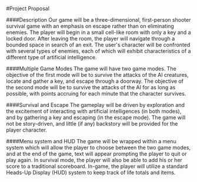 #Project Proposal

####Description
Our game will be a three-dimensional, first-person shooter survival game with an emphasis on escape rather than on eliminating enemies. The player will begin in a small cell-like room with only a key and a locked door. After leaving the room, the player will navigate through a bounded space in search of an exit. The user's character will be confronted with several types of enemies, each of which will exhibit characteristics of a different type of artificial intelligence.

####Multiple Game Modes
The game will have two game modes. The objective of the first mode will be to survive the attacks of the AI creatures, locate and gather a key, and escape through a doorway. The objective of the second mode will be to survive the attacks of the AI for as long as possible, with points accruing for each minute that the character survives.

####Survival and Escape
The gameplay will be driven by exploration and the excitement of interacting with artificial intelligences (in both modes), and by gathering a key and escaping (in the escape mode). The game will not be story-driven, and little (if any) backstory will be provided for the player character.

####Menu system and HUD
The game will be wrapped within a menu system which will allow the player to choose between the two game modes, and at the end of the game, text will appear prompting the player to quit or play again. In survival mode, the player will also be able to add his or her score to a traditional scoreboard. In-game, the player will utilize a standard Heads-Up Display (HUD) system to keep track of life totals and items.
